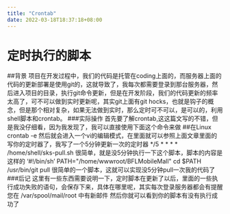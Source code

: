 ```yaml
---
title: "Crontab"
date: 2022-03-18T18:37:18+08:00
---
```

# 定时执行的脚本
##背景 
项目在开发过程中，我们的代码是托管在coding上面的，而服务器上面的代码的更新部署是使用git的，这就导致了，我每次都需要登录到那台服务器，然后进入项目的目录，执行git命令更新，但是在开发阶段，我们的代码更新的频率太高了，可不可以做到实时更新呢，其实git上面有git hocks，也就是钩子的概念，但是那个相对复杂，如果无法做到实时，那么定时可不可以，是可以的，利用shell脚本和crontab。 ###实际操作 首先要了解crontab,这这篇文写的不错，但是我没仔细看，因为我发现了，我可以直接使用下面这个命令来做
##在Linux
crontab -e
然后就会进入一个vi的编辑模式，在里面就可以参照上面文章里面的写你的定时器了，我写了一个5分钟更新一次的定时器
*/5 * * * * /home/shell/sks-pull.sh
很简单，就是没5分钟执行一下这个脚本，脚本的内容是这样的
‘#!/bin/sh’
PATH="/home/wwwroot/BFLMobileMall"
cd $PATH
/usr/bin/git pull
很简单的一个脚本，这就可以实现没5分钟pull一次我的代码了
###后记 
这里有一些东西需要说明一下，定时脚本在更新了以后，里面的一些执行成功失败的语句，会保存下来，具体在哪里呢，其实每次登录服务器都会有提醒
您在 /var/spool/mail/root 中有新邮件
然后你就可以看到你的脚本有没有执行成功了